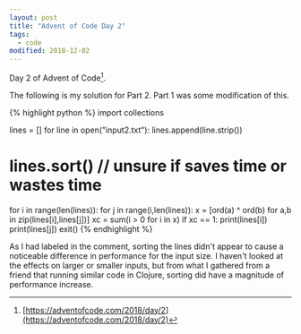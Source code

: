 ```yaml
---
layout: post
title: "Advent of Code Day 2"
tags:
  - code
modified: 2018-12-02
---
```


Day 2 of Advent of Code[^1]. 

The following is my solution for Part 2.
Part 1 was some modification of this.

{% highlight python %}
import collections
 
lines = []
for line in open("input2.txt"):
    lines.append(line.strip())
 
# lines.sort() // unsure if saves time or wastes time
 
for i in range(len(lines)):
    for j in range(i,len(lines)):
        x = [ord(a) ^ ord(b) for a,b in zip(lines[i],lines[j])]
        xc = sum(i > 0 for i in x)
        if xc == 1:
            print(lines[i])
            print(lines[j])
            exit()
{% endhighlight %}


As I had labeled in the comment, sorting the lines didn't appear to cause a noticeable difference in performance for the input size. I haven't looked at the effects on larger or smaller inputs, but from what I gathered from a friend that running similar code in Clojure, sorting did have a magnitude of performance increase.


[^1]: [https://adventofcode.com/2018/day/2](https://adventofcode.com/2018/day/2)
